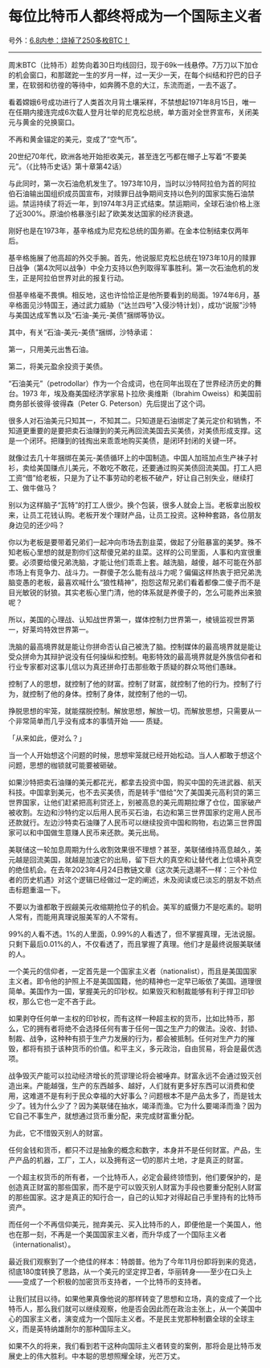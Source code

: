 # 每位比特币人都终将成为一个国际主义者

号外：[6.8内参：烧掉了250多枚BTC！](http://rd.liujiaolian.com/i/20240608)

* * *

周末BTC（比特币）趁势向着30日均线回归，现于69k一线悬停。7万刀以下加仓的机会窗口，和那蹉跎一生的岁月一样，过一天少一天，在每个纠结和拧巴的日子里，在软弱和彷徨的等待中，如奔腾不息的大江，东流而逝，一去不返了。

看着嫦娥6号成功进行了人类首次月背土壤采样，不禁想起1971年8月15日，唯一在任期内接连完成6次载人登月壮举的尼克松总统，单方面对全世界宣布，关闭美元与黄金的兑换窗口。

不再和黄金锚定的美元，变成了“空气币”。

20世纪70年代，欧洲各地开始拒收美元，甚至连乞丐都在帽子上写着“不要美元”。（《比特币史话》第十章第42话）

与此同时，第一次石油危机发生了。1973年10月，当时以沙特阿拉伯为首的阿拉伯石油输出国组织成员国宣布，对赎罪日战争期间支持以色列的国家实施石油禁运。禁运持续了将近一年，到1974年3月正式结束。禁运期间，全球石油价格上涨了近300%。原油价格暴涨引起了欧美发达国家的经济衰退。

刚好也是在1973年，基辛格成为尼克松总统的国务卿。在金本位制结束仅两年后。

基辛格施展了他高超的外交手腕。首先，他说服尼克松总统在1973年10月的赎罪日战争（第4次阿以战争）中全力支持以色列取得军事胜利。第一次石油危机的发生，正是阿拉伯世界对此的报复行动。

但基辛格毫不畏惧。相反地，这也许恰恰正是他所要看到的局面。1974年6月，基辛格面见沙特国王，通过武力威胁（“达兰四号”入侵沙特计划），成功“说服”沙特与美国达成军售以及“石油-美元-美债”捆绑等协议。

其中，有关“石油-美元-美债”捆绑，沙特承诺：

第一，只用美元出售石油。

第二，将美元盈余投资于美债。

“石油美元”（petrodollar）作为一个合成词，也在同年出现在了世界经济历史的舞台。1973 年，埃及裔美国经济学家易卜拉欣·奥维斯（Ibrahim Oweiss）和美国前商务部长彼得·彼得森（Peter G. Peterson）先后提出了这个词。

很多人对石油美元只知其一，不知其二。只知道是石油绑定了美元定价和销售，不知道更重要的是要把卖石油赚到的美元再回流美国去买美债，对美债形成支撑。这是一个闭环。把赚到的钱掏出来乖乖地购买美债，是闭环封闭的关键一环。

就像过去几十年捆绑在美元-美债循环上的中国制造。中国人加班加点生产袜子衬衫，卖给美国赚点儿美元，不敢吃不敢花，还要通过购买美债回流美国。打工人把工资“借”给老板，只是为了让不事劳动的老板不破产，好让自己别失业，继续打工、做牛做马？

别以为这样脑子“瓦特”的打工人很少。换个包装，很多人就会上当。老板拿出股权来，让员工花钱认购。老板开发个理财产品，让员工投资。这种种套路，各位朋友身边见的还少吗？

你以为老板是要带着兄弟们一起冲向市场去割韭菜，做起了分赃暴富的美梦。殊不知老板心里想的就是割你们这帮傻兄弟的韭菜。这样的公司里面，人事和内宣很重要。必须要给傻兄弟洗脑，才能让他们乖乖上套。越洗脑，越傻，越不可能在外部市场上有竞争力、战斗力。一群傻子怎么能有战斗力呢？偏偏这样热衷于把兄弟洗脑变愚的老板，最喜欢喊什么“狼性精神”，抱怨这帮兄弟们看着都像二傻子而不是目光敏锐的豺狼。其实老板心里门清，他的体系就是养傻子的，怎么可能养出来狼呢？

所以，美国的心理战、认知战世界第一，媒体控制力世界第一，棱镜监视世界第一，好莱坞特效世界第一。

洗脑的最高境界就是能让你拼命否认自己被洗了脑。控制媒体的最高境界就是能让受众拼命为其辩护说没有任何操纵和控制。电影特效的最高境界就是外族信仰者和行业专家都对这事儿信以为真还拼命打击那些敢于质疑的群众骂他们愚昧。

控制了人的思想，就控制了他的财富。控制了财富，就控制了他的行为。控制了行为，就控制了他的身体。控制了身体，就控制了他的一切。

挣脱思想的牢笼，就能摆脱控制。解放思想，解放一切。而解放思想，只需要从一个非常简单而几乎没有成本的事情开始 —— 质疑。

「从来如此，便对么？」

当一个人开始想这个问题的时候，思想牢笼就已经开始松动。当人人都敢于想这个问题，思想的枷锁就可能要被砸破。

如果沙特把卖石油赚的美元都花光，都拿去投资中国，购买中国的先进武器、航天科技。中国拿到美元，也不去买美债，而是转手“借给”欠了美国美元高利贷的第三世界国家，让他们赶紧把高利贷还上，别被高息的美元周期拉爆了仓位，国家破产被收割。左边和沙特约定以后用人民币买石油，右边和第三世界国家约定用人民币还款就行。左边沙特卖石油赚了人民币可以继续投资中国和购物，右边第三世界国家可以和中国做生意赚人民币来还款。美元出局。

美联储这一轮加息周期为什么收割效果很不理想？甚至，美联储维持高息越久，美元越是回流美国，就越是加速它的出局，留下巨大的真空和让替代者上位填补真空的绝佳机会。在去年2023年4月24日教链文章《这次美元退潮不一样：三个补位者的历史机遇》对这个逻辑已经做过一定的阐述，未及阅读或已淡忘的朋友不妨点击标题重温一下。

不要以为谁都敢于觊觎美元收缩期抢位子的机会。美军的威慑力不是吃素的。聪明人常有，而能用真理说服美军的人不常有。

99%的人看不透。1%的人里面，0.99%的人看透了，但不掌握真理，无法说服。只剩下最后0.01%的人，不仅看透了，而且掌握了真理。他们才是最终说服美联储的人。

一个美元的信仰者，一定首先是一个国家主义者（nationalist），而且是美国国家主义者。即令他的护照上不是美国国籍，他的精神也一定早已皈依了美国。道理很简单。美国作为一国，掌握美元的印钞权。如果毁灭和制裁能够有利于捍卫印钞权，那么它也一定不吝于此。

如果剥夺任何单一主权的印钞权，而有这样一种超主权的货币，比如比特币，那么，它的拥有者将绝不会选择任何有害于任何一国之生产力的做法。没收、封锁、制裁、战争，这种种有损于生产力发展的行为，都会被抵制。任何对生产力的摧毁，都将有损于该种货币的价值。和平主义，多元政治，自由贸易，将会是最优选项。

战争毁灭产能可以拉动经济增长的荒谬理论将会被唾弃。财富永远不会通过毁灭创造出来。产能越强，生产的东西越多、越好，人们就有更多好东西可以消费和使用，这难道不是有利于民众幸福的大好事么？问题根本不是产品太多了，而是钱太少了。钱为什么少了？因为美联储在抽水，竭泽而渔。它为什么要竭泽而渔？因为它自己不事生产，就想通过货币重分配，来完成财富重分配。

为此，它不惜毁灭别人的财富。

任何金钱和货币，都只不过是抽象的概念和数字，本身并不是任何财富。产品，生产产品的机器，工厂，工人，以及拥有这一切的那片土地，才是真正的财富。

一个超主权货币的所有者，一个比特币人，必定会最终领悟到，他们要保护的，是创造真正财富的那些国家，而不是宁可以毁灭别人财富为手段也要重分配别人财富的那些国家。这才是真正的知行合一，自己的认知才对得起自己手里持有的比特币资产。

而任何一个不再信仰美元，抛弃美元、买入比特币的人，即便他是一个美国人，他也在那一刻，不再是一个美国国家主义者，而升华成了一个国际主义者（internationalist）。

最近我们观察到了一个绝佳的样本：特朗普。他为了今年11月份即将到来的竞选，彻底180度转换了思路，从一个美元的坚定捍卫者，华丽转身——至少在口头上——变成了一个积极的加密货币支持者，一个比特币的支持者。

让我们拭目以待。如果他果真像他说的那样转变了思想和立场，真的变成了一个比特币人，那么我们就可以继续观察，他是否会因此而在政治主张上，从一个美国中心的国家主义者，演变成为一个国际主义者。不是民主党那种制霸全球的全球主义，而是英特纳雄耐尔的那种国际主义。

如果不久的将来，我们看到若干这种向国际主义者转变的案例，那将会是比特币发展史上的伟大胜利。中本聪的思想照耀全球，光芒万丈。
